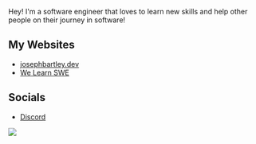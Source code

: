 Hey! I'm a software engineer that loves to learn new skills and help other people on their journey in software!

## My Websites 
- [josephbartley.dev](https://josephbartley.dev)
- [We Learn SWE](https://welearnswe.com)

## Socials
- [Discord](https://discord.gg/rjb2gmrZQ9)

![](https://github-readme-stats.vercel.app/api?username=josephbartley&show_icons=true&count_private=true&disable_animations=true&theme=github_dark)

